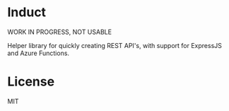 # Induct
WORK IN PROGRESS, NOT USABLE

Helper library for quickly creating REST API's, with support for ExpressJS and Azure Functions.

# License
MIT
